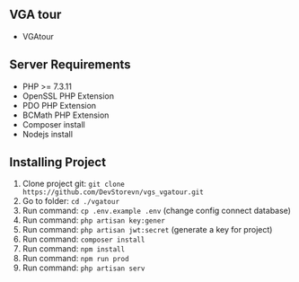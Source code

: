 ## VGA tour
- VGAtour

## Server Requirements

- PHP >= 7.3.11
- OpenSSL PHP Extension
- PDO PHP Extension
- BCMath PHP Extension
- Composer install
- Nodejs install

## Installing Project

1. Clone project git: `git clone https://github.com/DevStorevn/vgs_vgatour.git`
2. Go to folder: `cd ./vgatour`
3. Run command: `cp .env.example .env` (change config connect database)
4. Run command: `php artisan key:gener`
5. Run command: `php artisan jwt:secret` (generate a key for project)
3. Run command: `composer install`
4. Run command: `npm install`
5. Run command: `npm run prod`
6. Run command: `php artisan serv`

